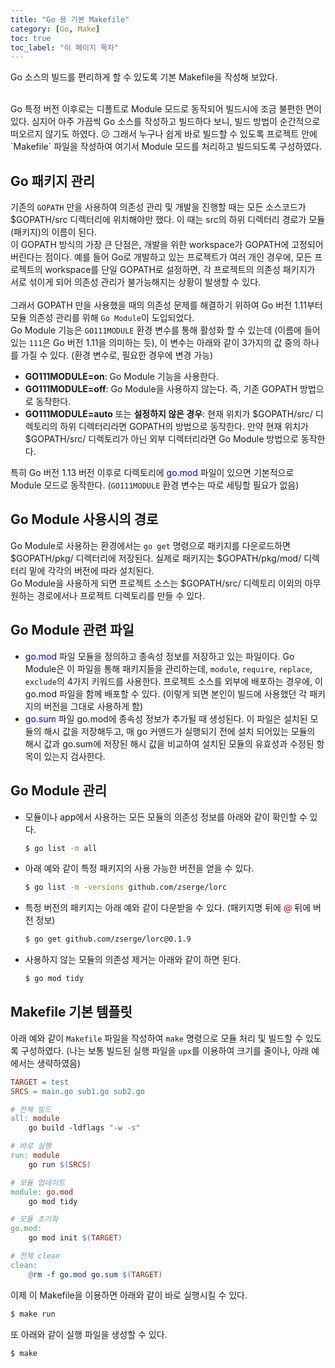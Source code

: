 ```yaml
---
title: "Go 용 기본 Makefile"
category: [Go, Make]
toc: true
toc_label: "이 페이지 목차"
---
```


Go 소스의 빌드를 편리하게 할 수 있도록 기본 Makefile을 작성해 보았다.

<br>
Go 특정 버전 이후로는 디폴트로 Module 모드로 동작되어 빌드시에 조금 불편한 면이 있다. 심지어 아주 가끔씩 Go 소스를 작성하고 빌드하다 보니, 빌드 방법이 순간적으로 떠오르지 않기도 하였다. 😕  
그래서 누구나 쉽게 바로 빌드할 수 있도록 프로젝트 안에 `Makefile` 파일을 작성하여 여기서 Module 모드를 처리하고 빌드되도록 구성하였다.

## Go 패키지 관리
기존의 `GOPATH` 만을 사용하여 의존성 관리 및 개발을 진행할 때는 모든 소스코드가 $GOPATH/src 디렉터리에 위치해야만 했다. 이 때는 src의 하위 디렉터리 경로가 모듈(패키지)의 이름이 된다.  
이 GOPATH 방식의 가장 큰 단점은, 개발을 위한 workspace가 GOPATH에 고정되어 버린다는 점이다. 예를 들어 Go로 개발하고 있는 프로젝트가 여러 개인 경우에, 모든 프로젝트의 workspace를 단일 GOPATH로 설정하면, 각 프로젝트의 의존성 패키지가 서로 섞이게 되어 의존성 관리가 불가능해지는 상황이 발생할 수 있다.  
<br>
그래서 GOPATH 만을 사용했을 때의 의존성 문제를 해결하기 위하여 Go 버전 1.11부터 모듈 의존성 관리를 위해 `Go Module`이 도입되었다.  
Go Module 기능은 `GO111MODULE` 환경 변수를 통해 활성화 할 수 있는데 (이름에 들어있는 `111`은 Go 버전 1.11을 의미하는 듯), 이 변수는 아래와 같이 3가지의 값 중의 하나를 가질 수 있다. (환경 변수로, 필요한 경우에 변경 가능)
- **GO111MODULE=on**: Go Module 기능을 사용한다.
- **GO111MODULE=off**: Go Module을 사용하지 않는다. 즉, 기존 GOPATH 방법으로 동작한다.
- **GO111MODULE=auto** 또는 **설정하지 않은 경우**: 현재 위치가 $GOPATH/src/ 디렉토리의 하위 디렉터리라면 GOPATH의 방법으로 동작한다. 만약 현재 위치가 $GOPATH/src/ 디렉토리가 아닌 외부 디렉터리라면 Go Module 방법으로 동작한다.

특히 Go 버전 1.13 버전 이후로 디렉토리에 <font color=blue>go.mod</font> 파일이 있으면 기본적으로 Module 모드로 동작한다. (`GO111MODULE` 환경 변수는 따로 세팅할 필요가 없음)

## Go Module 사용시의 경로
Go Module로 사용하는 환경에서는 `go get` 명령으로 패키지를 다운로드하면 $GOPATH/pkg/ 디렉터리에 저장된다. 실제로 패키지는 $GOPATH/pkg/mod/ 디렉터리 밑에 각각의 버전에 따라 설치된다.  
Go Module을 사용하게 되면 프로젝트 소스는 $GOPATH/src/ 디렉토리 이외의 아무 원하는 경로에서나 프로젝트 디렉토리를 만들 수 있다.

## Go Module 관련 파일
- <font color=blue>go.mod</font> 파일
모듈을 정의하고 종속성 정보를 저장하고 있는 파일이다. Go Module은 이 파일을 통해 패키지들을 관리하는데, `module`, `require`, `replace`, `exclude`의 4가지 키워드를 사용한다. 프로젝트 소스를 외부에 배포하는 경우에, 이 go.mod 파일을 함께 배포할 수 있다. (이렇게 되면 본인이 빌드에 사용했던 각 패키지의 버전을 그대로 사용하게 함)
- <font color=blue>go.sum</font> 파일
go.mod에 종속성 정보가 추가될 때 생성된다. 이 파일은 설치된 모듈의 해시 값을 저장해두고, 매 go 커맨드가 실행되기 전에 설치 되어있는 모듈의 해시 값과 go.sum에 저장된 해시 값을 비교하여 설치된 모듈의 유효성과 수정된 항목이 있는지 검사한다.

## Go Module 관리
- 모듈이나 app에서 사용하는 모든 모듈의 의존성 정보를 아래와 같이 확인할 수 있다.
  ```sh
  $ go list -m all
  ```
- 아래 예와 같이 특정 패키지의 사용 가능한 버전을 얻을 수 있다.
  ```sh
  $ go list -m -versions github.com/zserge/lorc
  ```
- 특정 버전의 패키지는 아래 예와 같이 다운받을 수 있다. (패키지명 뒤에 <font color=red>@</font> 뒤에 버전 정보)
  ```sh
  $ go get github.com/zserge/lorc@0.1.9
  ```
- 사용하지 않는 모듈의 의존성 제거는 아래와 같이 하면 된다.
  ```sh
  $ go mod tidy
  ```

## Makefile 기본 템플릿
아래 예와 같이 `Makefile` 파일을 작성하여 `make` 명령으로 모듈 처리 및 빌드할 수 있도록 구성하였다. (나는 보통 빌드된 실행 파일을 `upx`를 이용하여 크기를 줄이나, 아래 예에서는 생략하였음)
```makefile
TARGET = test
SRCS = main.go sub1.go sub2.go

# 전체 빌드
all: module
    go build -ldflags "-w -s"

# 바로 실행
run: module
    go run $(SRCS)

# 모듈 업데이트
module: go.mod
    go mod tidy

# 모듈 초기화
go.mod:
    go mod init $(TARGET)

# 전체 clean
clean:
    @rm -f go.mod go.sum $(TARGET)
```

이제 이 Makefile을 이용하면 아래와 같이 바로 실행시킬 수 있다.
```sh
$ make run
```
또 아래와 같이 실행 파일을 생성할 수 있다.
```sh
$ make
```
